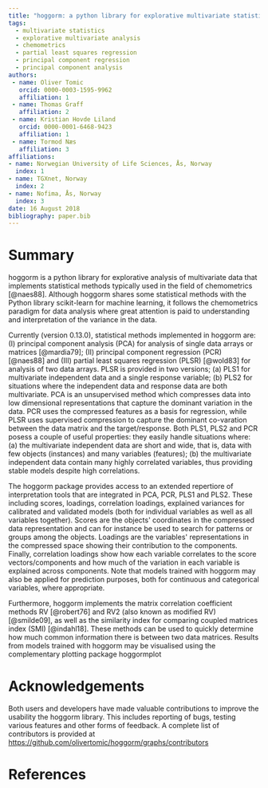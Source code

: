 ```yaml
---
title: "hoggorm: a python library for explorative multivariate statistics"
tags:
  - multivariate statistics
  - explorative multivariate analysis
  - chemometrics
  - partial least squares regression
  - principal component regression
  - principal component analysis
authors:
 - name: Oliver Tomic
   orcid: 0000-0003-1595-9962
   affiliation: 1
 - name: Thomas Graff
   affiliation: 2
 - name: Kristian Hovde Liland
   orcid: 0000-0001-6468-9423
   affiliation: 1
 - name: Tormod Næs
   affiliation: 3
affiliations:
- name: Norwegian University of Life Sciences, Ås, Norway
  index: 1
- name: TGXnet, Norway
  index: 2
- name: Nofima, Ås, Norway
  index: 3
date: 16 August 2018
bibliography: paper.bib
---
```


# Summary
hoggorm is a python library for explorative analysis of multivariate data that implements statistical methods typically used in the field of chemometrics [@naes88]. Although hoggorm shares some statistical methods with the Python library scikit-learn for machine learning, it follows the chemometrics paradigm for data analysis where great attention is paid to understanding and interpretation of the variance in the data. 

Currently (version 0.13.0), statistical methods implemented in hoggorm are: (I) principal component analysis (PCA) for analysis of single data arrays or matrices [@mardia79]; (II) principal component regression (PCR) [@naes88] and (III) partial least squares regression (PLSR) [@wold83] for analysis of two data arrays. PLSR is provided in two versions; (a) PLS1 for multivariate independent data and a single response variable; (b) PLS2 for situations where the independent data and response data are both multivariate. PCA is an unsupervised method which compresses data into low dimensional representations that capture the dominant variation in the data. PCR uses the compressed features as a basis for regression, while PLSR uses supervised compression to capture the dominant co-varation between the data matrix and the target/response. Both PLS1, PLS2 and PCR posess a couple of useful properties: they easily handle situations where: (a) the multivariate independent data are short and wide, that is, data with few objects (instances) and many variables (features); (b) the multivariate independent data contain many highly correlated variables, thus providing stable models despite high correlations. 

The hoggorm package provides access to an extended repertiore of interpretation tools that are integrated in PCA, PCR, PLS1 and PLS2. These including scores, loadings, correlation loadings, explained variances for calibrated and validated models (both for individual variables as well as all variables together). Scores are the objects' coordinates in the compressed data representation and can for instance be used to search for patterns or groups among the objects. Loadings are the variables' representations in the compressed space showing their contribution to the components. Finally, correlation loadings show how each variable correlates to the score vectors/components and how much of the variation in each variable is explained across components. Note that models trained with hoggorm may also be applied for prediction purposes, both for continuous and categorical variables, where appropriate.

Furthermore, hoggorm implements the matrix correlation coefficient methods RV [@robert76] and RV2 (also known as modified RV) [@smilde09], as well as the similarity index for comparing coupled matrices index (SMI) [@indahl18]. These methods can be used to quickly determine how much common information there is between two data matrices. Results from models trained with hoggorm may be visualised using the complementary plotting package hoggormplot

# Acknowledgements
Both users and developers have made valuable contributions to improve the usability the hoggorm library. This includes reporting of bugs, testing various features and other forms of feedback. A complete list of contributors is provided at https://github.com/olivertomic/hoggorm/graphs/contributors

# References
